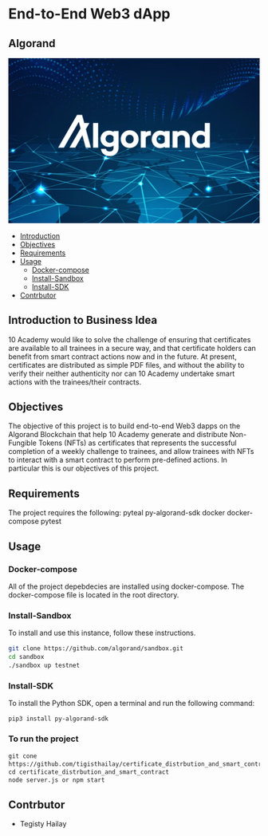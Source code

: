 # End-to-End Web3 dApp
## Algorand 

![](images/algorand.png)

<!-- Table of contents -->
- [Introduction](#Introduction)
- [Objectives](#objectives)
- [Requirements](#requirements)
- [Usage](#usage)
  - [Docker-compose](#docker-compose)
  - [Install-Sandbox](#Install-Sandbox)
  - [Install-SDK](#Install-SDK)
- [Contrbutor](#contrbutor)

## Introduction to Business Idea


10 Academy would like to solve the challenge of ensuring that certificates are available to all trainees in a secure way, and that certificate holders can benefit from smart contract actions now and in the future.  At present, certificates are distributed as simple PDF files, and without the ability to verify their neither authenticity nor can 10 Academy undertake smart actions with the trainees/their contracts. 

## Objectives
The objective of this project is to build end-to-end Web3 dapps on the Algorand Blockchain that help 10 Academy generate and distribute Non-Fungible Tokens (NFTs) as certificates that represents the successful completion of a weekly challenge to trainees, and allow trainees with NFTs to interact with a smart contract to perform pre-defined actions. In particular this is our objectives of this project.

## Requirements
The project requires the following:
pyteal
py-algorand-sdk
docker
docker-compose
pytest

## Usage
### Docker-compose
All of the project depebdecies are installed using docker-compose. The docker-compose file is located in the root directory.

### Install-Sandbox

To install and use this instance, follow these instructions.​

```bash
git clone https://github.com/algorand/sandbox.git
cd sandbox
./sandbox up testnet
```

### Install-SDK

To install the Python SDK, open a terminal and run the following command:​

```
pip3 install py-algorand-sdk
```
### To run the project

```
git cone https://github.com/tigisthailay/certificate_distrbution_and_smart_contract.git
cd certificate_distrbution_and_smart_contract
node server.js or npm start

```

## Contrbutor
- Tegisty Hailay


